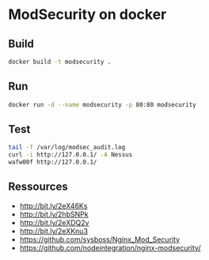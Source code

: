 ModSecurity on docker
===

Build
---

```bash
docker build -t modsecurity .
```

Run
---

```bash
docker run -d --name modsecurity -p 80:80 modsecurity
```

Test
---

```bash
tail -f /var/log/modsec_audit.log
curl -i http://127.0.0.1/ -A Nessus
wafw00f http://127.0.0.1/
```

Ressources
---

- http://bit.ly/2eX46Ks
- http://bit.ly/2hbSNPk
- http://bit.ly/2eXDQ2v
- http://bit.ly/2eXKnu3
- https://github.com/sysboss/Nginx_Mod_Security
- https://github.com/nodeintegration/nginx-modsecurity/

